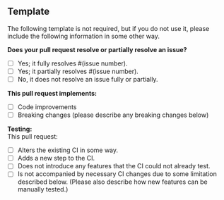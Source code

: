 ## Template
The following template is not required, but if you do not use it, please include the following information in some other way.

**Does your pull request resolve or partially resolve an issue?** 
- [ ] Yes; it fully resolves #(issue number).
- [ ] Yes; it partially resolves #(issue number).
- [ ] No, it does not resolve an issue fully or partially.

**This pull request implements:**
- [ ] Code improvements
- [ ] Breaking changes (please describe any breaking changes below)

**Testing:**  
This pull request:
- [ ] Alters the existing CI in some way.
- [ ] Adds a new step to the CI.
- [ ] Does not introduce any features that the CI could not already test.
- [ ] Is not accompanied by necessary CI changes due to some limitation described below. (Please also describe how new features can be manually tested.)
